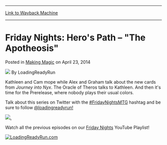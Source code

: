 
---
[Link to Wayback Machine](https://web.archive.org/web/20220528161621/https://magic.wizards.com/en/articles/archive/making-magic/friday-nights-heros-path-%E2%80%93-apotheosis-2014-04-23)

[_metadata_:author]:- "LoadingReadyRun"
[_metadata_:description]:- "Kathleen and Cam mope while Alex and Graham talk about the new cards from Journey into Nyx. The Oracle of Theros talks to Kathleen. And then it's time for the Prerelease, where nobody plays their usual colors. Talk about this series on Twitter with the #FridayNightsMTG hashtag and be sure to follow @loadingreadyrun! . Watch all the previous episodes on our Friday Nights"
[_metadata_:generator]:- "Drupal 7 (http://drupal.org)"
[_metadata_:node]:- "683436"
[_metadata_:publish_date]:- "2014-04-23"
[_metadata_:source]:- "div-main-content"
[_metadata_:title]:- "Friday Nights: Hero's Path – `The Apotheosis`"
[_metadata_:wayback_capture_timestamp]:- "2022-05-28 16:16:21"
[_metadata_:wayback_raw_url]:- "https://web.archive.org/web/20220528161621id_/https://magic.wizards.com/en/articles/archive/making-magic/friday-nights-heros-path-%E2%80%93-apotheosis-2014-04-23"
[_metadata_:wayback_url]:- "https://magic.wizards.com/en/articles/archive/making-magic/friday-nights-heros-path-%E2%80%93-apotheosis-2014-04-23"
---


Friday Nights: Hero's Path – "The Apotheosis"
=============================================



 Posted in [Making Magic](/en/articles/columns/making-magic)
 on April 23, 2014 






![](https://media.magic.wizards.com/styles/auth_small/public/images/person/lrrbiopic.png)
By LoadingReadyRun












Kathleen and Cam mope while Alex and Graham talk about the new cards from *Journey into Nyx*. The Oracle of Theros talks to Kathleen. And then it's time for the Prerelease, where nobody plays their usual colors.


 Talk about this series on Twitter with the [#FridayNightsMTG](https://twitter.com/search?q=%23fridaynightsmtg) hashtag and be sure to follow [@loadingreadyrun!](https://twitter.com/loadingreadyrun)



![](https://web.archive.org/web/20220216050541im_/https://magic.wizards.com/sites/all/themes/wiz_mtg/img/interface/video-place-holder.png)[.](http://www.youtube.com/embed/InbcWEh5Uhc)
  
 Watch all the previous episodes on our [Friday Nights](http://www.youtube.com/watch?v=aWq6TUeAPjM&list=PL3rP64NRtmbjJFGumln1bvmYHaqhxYvlt) YouTube Playlist! 



[![LoadingReadyRun.com](https://media.magic.wizards.com/image_legacy_migration/images/magic/daily/features/238d_lrr.png)](http://www.loadingreadyrun.com)







